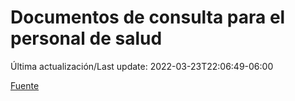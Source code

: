 # Documentos de consulta para el personal de salud

Última actualización/Last update: 2022-03-23T22:06:49-06:00

 [Fuente](https://coronavirus.gob.mx/personal-de-salud/documentos-de-consulta/)
